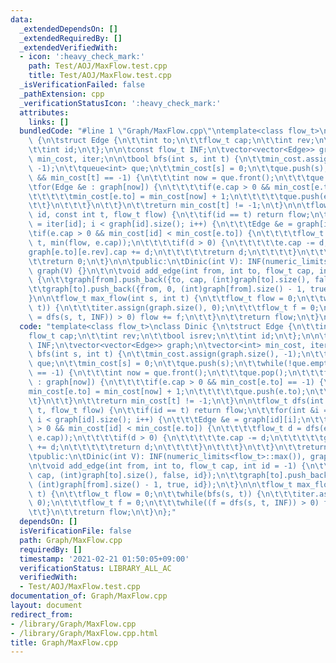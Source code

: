 ```yaml
---
data:
  _extendedDependsOn: []
  _extendedRequiredBy: []
  _extendedVerifiedWith:
  - icon: ':heavy_check_mark:'
    path: Test/AOJ/MaxFlow.test.cpp
    title: Test/AOJ/MaxFlow.test.cpp
  _isVerificationFailed: false
  _pathExtension: cpp
  _verificationStatusIcon: ':heavy_check_mark:'
  attributes:
    links: []
  bundledCode: "#line 1 \"Graph/MaxFlow.cpp\"\ntemplate<class flow_t>\nclass Dinic\
    \ {\n\tstruct Edge {\n\t\tint to;\n\t\tflow_t cap;\n\t\tint rev;\n\t\tbool isrev;\n\
    \t\tint id;\n\t};\n\n\tconst flow_t INF;\n\tvector<vector<Edge>> graph;\n\tvector<int>\
    \ min_cost, iter;\n\n\tbool bfs(int s, int t) {\n\t\tmin_cost.assign(graph.size(),\
    \ -1);\n\t\tqueue<int> que;\n\t\tmin_cost[s] = 0;\n\t\tque.push(s);\n\t\twhile(!que.empty()\
    \ && min_cost[t] == -1) {\n\t\t\tint now = que.front();\n\t\t\tque.pop();\n\t\t\
    \tfor(Edge &e : graph[now]) {\n\t\t\t\tif(e.cap > 0 && min_cost[e.to] == -1) {\n\
    \t\t\t\t\tmin_cost[e.to] = min_cost[now] + 1;\n\t\t\t\t\tque.push(e.to);\n\t\t\
    \t\t}\n\t\t\t}\n\t\t}\n\t\treturn min_cost[t] != -1;\n\t}\n\n\tflow_t dfs(int\
    \ id, const int t, flow_t flow) {\n\t\tif(id == t) return flow;\n\t\tfor(int &i\
    \ = iter[id]; i < graph[id].size(); i++) {\n\t\t\tEdge &e = graph[id][i];\n\t\t\
    \tif(e.cap > 0 && min_cost[id] < min_cost[e.to]) {\n\t\t\t\tflow_t d = dfs(e.to,\
    \ t, min(flow, e.cap));\n\t\t\t\tif(d > 0) {\n\t\t\t\t\te.cap -= d;\n\t\t\t\t\t\
    graph[e.to][e.rev].cap += d;\n\t\t\t\t\treturn d;\n\t\t\t\t}\n\t\t\t}\n\t\t}\n\
    \t\treturn 0;\n\t}\n\n\tpublic:\n\tDinic(int V): INF(numeric_limits<flow_t>::max()),\
    \ graph(V) {}\n\t\n\tvoid add_edge(int from, int to, flow_t cap, int id = -1)\
    \ {\n\t\tgraph[from].push_back({to, cap, (int)graph[to].size(), false, id});\n\
    \t\tgraph[to].push_back({from, 0, (int)graph[from].size() - 1, true, id});\n\t\
    }\n\n\tflow_t max_flow(int s, int t) {\n\t\tflow_t flow = 0;\n\t\twhile(bfs(s,\
    \ t)) {\n\t\t\titer.assign(graph.size(), 0);\n\t\t\tflow_t f = 0;\n\t\t\twhile((f\
    \ = dfs(s, t, INF)) > 0) flow += f;\n\t\t}\n\t\treturn flow;\n\t}\n};\n"
  code: "template<class flow_t>\nclass Dinic {\n\tstruct Edge {\n\t\tint to;\n\t\t\
    flow_t cap;\n\t\tint rev;\n\t\tbool isrev;\n\t\tint id;\n\t};\n\n\tconst flow_t\
    \ INF;\n\tvector<vector<Edge>> graph;\n\tvector<int> min_cost, iter;\n\n\tbool\
    \ bfs(int s, int t) {\n\t\tmin_cost.assign(graph.size(), -1);\n\t\tqueue<int>\
    \ que;\n\t\tmin_cost[s] = 0;\n\t\tque.push(s);\n\t\twhile(!que.empty() && min_cost[t]\
    \ == -1) {\n\t\t\tint now = que.front();\n\t\t\tque.pop();\n\t\t\tfor(Edge &e\
    \ : graph[now]) {\n\t\t\t\tif(e.cap > 0 && min_cost[e.to] == -1) {\n\t\t\t\t\t\
    min_cost[e.to] = min_cost[now] + 1;\n\t\t\t\t\tque.push(e.to);\n\t\t\t\t}\n\t\t\
    \t}\n\t\t}\n\t\treturn min_cost[t] != -1;\n\t}\n\n\tflow_t dfs(int id, const int\
    \ t, flow_t flow) {\n\t\tif(id == t) return flow;\n\t\tfor(int &i = iter[id];\
    \ i < graph[id].size(); i++) {\n\t\t\tEdge &e = graph[id][i];\n\t\t\tif(e.cap\
    \ > 0 && min_cost[id] < min_cost[e.to]) {\n\t\t\t\tflow_t d = dfs(e.to, t, min(flow,\
    \ e.cap));\n\t\t\t\tif(d > 0) {\n\t\t\t\t\te.cap -= d;\n\t\t\t\t\tgraph[e.to][e.rev].cap\
    \ += d;\n\t\t\t\t\treturn d;\n\t\t\t\t}\n\t\t\t}\n\t\t}\n\t\treturn 0;\n\t}\n\n\
    \tpublic:\n\tDinic(int V): INF(numeric_limits<flow_t>::max()), graph(V) {}\n\t\
    \n\tvoid add_edge(int from, int to, flow_t cap, int id = -1) {\n\t\tgraph[from].push_back({to,\
    \ cap, (int)graph[to].size(), false, id});\n\t\tgraph[to].push_back({from, 0,\
    \ (int)graph[from].size() - 1, true, id});\n\t}\n\n\tflow_t max_flow(int s, int\
    \ t) {\n\t\tflow_t flow = 0;\n\t\twhile(bfs(s, t)) {\n\t\t\titer.assign(graph.size(),\
    \ 0);\n\t\t\tflow_t f = 0;\n\t\t\twhile((f = dfs(s, t, INF)) > 0) flow += f;\n\
    \t\t}\n\t\treturn flow;\n\t}\n};"
  dependsOn: []
  isVerificationFile: false
  path: Graph/MaxFlow.cpp
  requiredBy: []
  timestamp: '2021-02-21 01:50:05+09:00'
  verificationStatus: LIBRARY_ALL_AC
  verifiedWith:
  - Test/AOJ/MaxFlow.test.cpp
documentation_of: Graph/MaxFlow.cpp
layout: document
redirect_from:
- /library/Graph/MaxFlow.cpp
- /library/Graph/MaxFlow.cpp.html
title: Graph/MaxFlow.cpp
---
```

